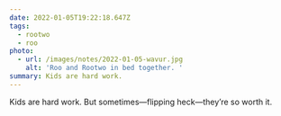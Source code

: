 ```yaml
---
date: 2022-01-05T19:22:18.647Z
tags:
  - rootwo
  - roo
photo:
  - url: /images/notes/2022-01-05-wavur.jpg
    alt: 'Roo and Rootwo in bed together. '
summary: Kids are hard work.
---
```

Kids are hard work. But sometimes—flipping heck—they’re so worth it. 
